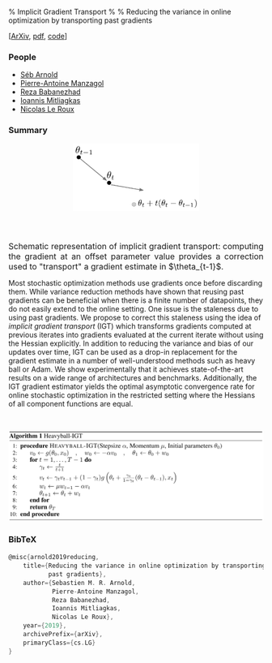 % Implicit Gradient Transport
%
% Reducing the variance in online optimization by transporting past gradients

[[ArXiv](), [pdf](./preprint_neurips19.pdf), [code](https://github.com/seba-1511/igt.pth)]

### People

* [Séb Arnold](http://seba1511.net)
* [Pierre-Antoine Manzagol](https://scholar.google.ca/citations?user=yc1CqrOpr6kC&hl=en)
* [Reza Babanezhad](https://www.cs.ubc.ca/~rezababa/)
* [Ioannis Mitliagkas](http://mitliagkas.github.io/)
* [Nicolas Le Roux](http://nicolas.le-roux.name/)

### Summary

<div class="col-md-12 row" style="margin-top:10px;">
<div class="col-md-5" style="text-align:center;">
<img src="./transport.png" style="max-width:250px;height:auto;margin:auto;" alt="Me and motorcycle hair" />
<p><i><small>&nbsp;</small></i></p>
</div>
<div class="col-md-7" style="text-align:justify;margin-top:25px;font-size:12pt;">
Schematic representation of implicit gradient transport: computing the gradient at an offset parameter value provides a correction used to "transport" a gradient estimate in $\theta_{t-1}$.
</div>
</div>

Most stochastic optimization methods use gradients once before discarding them. While variance reduction methods have shown that reusing past gradients can be beneficial when there is a finite number of datapoints, they do not easily extend to the online setting. One issue is the staleness due to using past gradients. We propose to correct this staleness using the idea of *implicit gradient transport* (IGT) which transforms gradients computed at previous iterates into gradients evaluated at the current iterate without using the Hessian explicitly. In addition to reducing the variance and bias of our updates over time, IGT can be used as a drop-in replacement for the gradient estimate in a number of well-understood methods such as heavy ball or Adam. We show experimentally that it achieves state-of-the-art results on a wide range of architectures and benchmarks. Additionally, the IGT gradient estimator yields the optimal asymptotic convergence rate for online stochastic optimization in the restricted setting where the Hessians of all component functions are equal.

<br />

![Pseudo-code of Heavyball using the IGT gradient estimator.](./pseudocode.png)

<!--
### Contributions

1. We propose a gradient estimator which uses all previous stochastic gradients computed at specific points to jointly minimize the bias and variance. We show how replacing the stochastic gradient with this estimator leads to a converging algorithm with a constant stepsize for both noisy and noiseless problems, at a sublinear and linear rate respectively, in the particular case where the Hessians are identical and when the noise is bounded.
2. We then show how this estimator can be used as a plug-in within a momentum optimization scheme to improve the dependence of the rate on the condition number.
3. As, in practice, the assumption of identical Hessians is never satisfied, leading to an increase in the bias of our estimator, we show how a forgetting scheme giving more weight to more recent examples can lead to state-of-the-art empirical performance on computer vision, natural language, and continuous control tasks.
-->

### BibTeX

~~~c
@misc{arnold2019reducing,
    title={Reducing the variance in online optimization by transporting
           past gradients},
    author={Sebastien M. R. Arnold,
            Pierre-Antoine Manzagol,
            Reza Babanezhad,
            Ioannis Mitliagkas,
            Nicolas Le Roux},
    year={2019},
    archivePrefix={arXiv},
    primaryClass={cs.LG}
}
~~~
